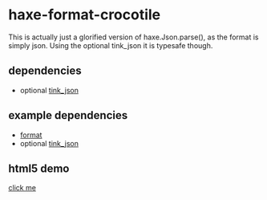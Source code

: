 # haxe-format-crocotile

This is actually just a glorified version of haxe.Json.parse(), as the format is simply json.
Using the optional tink_json it is typesafe though.

## dependencies
- optional [tink_json](http://haxetink.org/tink_json)

## example dependencies
- [format](https://github.com/HaxeFoundation/format)
- optional [tink_json](http://haxetink.org/tink_json)

## html5 demo
[click me](https://sh-dave.github.io/haxe-format-crocotile)
